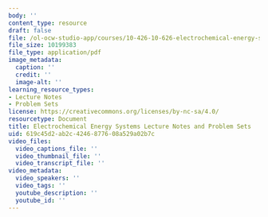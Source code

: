 ```yaml
---
body: ''
content_type: resource
draft: false
file: /ol-ocw-studio-app/courses/10-426-10-626-electrochemical-energy-systems-spring-2022/mit10_426_10_626s22_cr.pdf
file_size: 10199383
file_type: application/pdf
image_metadata:
  caption: ''
  credit: ''
  image-alt: ''
learning_resource_types:
- Lecture Notes
- Problem Sets
license: https://creativecommons.org/licenses/by-nc-sa/4.0/
resourcetype: Document
title: Electrochemical Energy Systems Lecture Notes and Problem Sets
uid: 619c45d2-ab2c-4246-8776-08a529a02b7c
video_files:
  video_captions_file: ''
  video_thumbnail_file: ''
  video_transcript_file: ''
video_metadata:
  video_speakers: ''
  video_tags: ''
  youtube_description: ''
  youtube_id: ''
---
```

